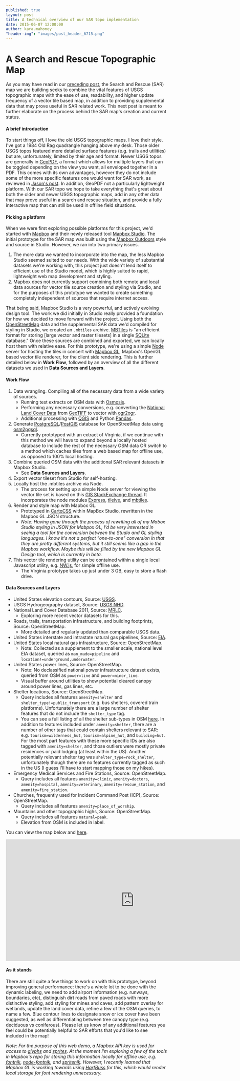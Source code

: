 ```yaml
---
published: true
layout: post
title: A technical overview of our SAR topo implementation
date: 2015-06-07 12:00:00
author: kara.mahoney
"header-img": "images/post_header_6715.png"
---
```



# A Search and Rescue Topographic Map

As you may have read in our [preceding post](http://www.azimuth1.com/a-new-topo-map-for-saving-lives/), the Search and Rescue (SAR) map we are building seeks to combine the vital features of USGS topographic maps with the ease of use, readability, and higher update frequency of a vector tile based map, in addition to providing supplemental data that may prove useful in SAR related work. This next post is meant to further elaborate on the process behind the SAR map's creation and current status. 

#### A brief introduction

To start things off, I love the old USGS topographic maps. I love their style. I've got a 1984 Old Rag quadrangle hanging above my desk. Those older USGS topos featured more detailed surface features (e.g. trails and utilities) but are, unfortunately, limited by their age and format. Newer USGS topos are generally in [GeoPDF](https://en.wikipedia.org/wiki/GeoPDF), a format which allows for multiple layers that can be toggled depending on the view you want, all enveloped together in a PDF. This comes with its own advantages, however they do not include some of the more specific features one would want for SAR work, as reviewed in [Jason's post](http://www.azimuth1.com/a-new-topo-map-for-saving-lives/). In addition, GeoPDF not a particularly lightweight platform. With our SAR topo we hope to take everything that's great about both the older and newer USGS topographic maps, add in any other data that may prove useful in a search and rescue situation, and provide a fully interactive map that can still be used in offline field situations.

#### Picking a platform

When we were first exploring possible platforms for this project, we'd started with [Mapbox](https://www.mapbox.com/) and their newly released tool [Mapbox Studio](https://www.mapbox.com/mapbox-studio/#darwin). The initial prototype for the SAR map was built using the [Mapbox Outdoors](https://github.com/mapbox/mapbox-studio-outdoors.tm2) style and source in Studio. However, we ran into two primary issues. 

1. The more data we wanted to incorporate into the map, the less Mapbox Studio seemed suited to our needs. With the wide variety of substantial datasets we're working with, this project just doesn't lend itself to efficient use of the Studio model, which is highly suited to rapid, lightweight web map development and styling.
2. Mapbox does not currently support combining both remote and local data sources for vector tile source creation and styling via Studio, and for the purposes of this prototype we wanted to create something completely independent of sources that require internet access.

That being said, Mapbox Studio is a very powerful, and actively evolving design tool. The work we did initially in Studio really provided a foundation for how we decided to move forward with the project. Using both the [OpenStreetMap](http://wiki.openstreetmap.org) data and the supplemental SAR data we'd compiled for styling in Studio, we created an `.mbtiles` archive. [MBTiles](https://www.mapbox.com/guides/an-open-platform/) is "an efficient format for storing [large vector and raster tilesets] in a single [SQLite](https://www.sqlite.org/) database." Once these sources are combined and exported, we can locally host them with relative ease. For this prototype, we're using a simple [Node](https://nodejs.org/) server for hosting the tiles in concert with [Mapbox GL](https://www.mapbox.com/mapbox-gl/), Mapbox's OpenGL based vector tile renderer, for the client side rendering. This is further detailed below in **Work Flow**, followed by an overview of all the different datasets we used in **Data Sources and Layers**.

#### Work Flow

1. Data wrangling. Compiling all of the necessary data from a wide variety of sources.
    - Running test extracts on OSM data with [Osmosis](https://wiki.openstreetmap.org/wiki/Osmosis).
    - Performing any necessary conversions, e.g. converting the [National Land Cover Data](http://www.mrlc.gov/nlcd2011.php) from [GeoTIFF](https://trac.osgeo.org/geotiff/) to vector with [ogr2ogr](http://www.gdal.org/ogr2ogr.html).
    - Additional processing with [QGIS](http://www.qgis.org/en/site/) and Python [Pandas](http://pandas.pydata.org/).
2. Generate [PostgreSQL](http://www.postgresql.org/)/[PostGIS](http://postgis.net/) database for OpenStreetMap data using [osm2pgsql](https://github.com/openstreetmap/osm2pgsql).
    - Currently prototyped with an extract of Virginia, if we continue with this method we will have to expand beyond a locally hosted database to include the rest of the necessary OSM data OR switch to a method which caches tiles from a web based map for offline use, as opposed to 100% local hosting.
3. Combine queried OSM data with the additional SAR relevant datasets in Mapbox Studio.
    - See **Data Sources and Layers**.
4. Export vector tileset from Studio for self-hosting.
5. Locally host the .mbtiles archive via Node.
    - The process for setting up a simple Node server for viewing the vector tile set is based on this [GIS StackExchange thread](http://gis.stackexchange.com/questions/125037/self-hosting-mapbox-vector-tiles). It incorporates the node modules [Express](https://www.npmjs.com/package/express), [tileive](https://www.npmjs.com/package/tilelive), and [mbtiles](https://www.npmjs.com/package/mbtiles).
6. Render and style map with Mapbox GL.
    - Prototyped in [CartoCSS](https://www.mapbox.com/guides/style-manual/) within MapBox Studio, rewritten in the Mapbox GL JSON structure.
    - _Note: Having gone through the process of rewriting all of my Mabox Studio styling in JSON for Mabpox GL, I'd be very interested in seeing a tool for the conversion between the Studio and GL styling languages. I know it's not a perfect "one-to-one" conversion in that they are pretty different systems, but it still seems like a gap in the Mapbox workflow. Maybe this will be filled by the new Mapbox GL Design tool, which is currently in beta._
7. This vector tile rendering utility can be contained within a single local Javascript utility, e.g. [NW.js](https://github.com/nwjs/nw.js/), for simple offline use.
    - The Virginia prototype takes up just under 3 GB, easy to store a flash drive.

#### Data Sources and Layers

- United States elevation contours, Source: [USGS](ftp://rockyftp.cr.usgs.gov/vdelivery/Datasets/Staged/Elev/).
- USGS Hydrogeography dataset, Source: [USGS NHD](http://nhd.usgs.gov/).
- National Land Cover Database 2011, Source: [MRLC](http://www.mrlc.gov/index.php).
    - Exploring more recent vector datasets for this.
- Roads, trails, transportation infrastructure, and building footprints, Source: OpenStreetMap.
    - More detailed and regularly updated than comparable USGS data.
- United States interstate and intrastate natural gas pipelines, Source: [EIA](http://www.eia.gov/maps/layer_info-m.cfm).
- United States local natural gas infrastructure, Source: OpenStreetMap.
    - Note: Collected as a supplement to the smaller scale, national level EIA dataset, queried as `man_made=pipeline` and `location!=underground,underwater`.
- United States power lines, Source: OpenStreetMap.
    - Note: No declassified national power infrastructure dataset exists, queried from OSM as `power=line` and `power=minor_line`.
    - Visual buffer around utilities to show potential cleared canopy around power lines, gas lines, etc.
- Shelter locations, Source: OpenStreetMap.
    - Query includes all features `amenity=shelter` and `shelter_type!=public_transport` (e.g. bus shelters, covered train platforms). Unfortunately there are a large number of shelter features that do not include the `shelter_type` tag.   
    - You can see a full listing of all the shelter sub-types in OSM [here](http://wiki.openstreetmap.org/wiki/Key:shelter_type). In addition to features included under `amenity=shelter`, there are a number of other tags that could contain shelters relevant to SAR: e.g. `tourism=wilderness_hut`, `tourism=alpine_hut`, and `building=hut`. For the most part features with these more specific IDs are also tagged with `amenity=shelter`, and those outliers were mostly private residences or paid lodging (at least within the US). Another potentially relevant shelter tag was `shelter_type=rock_shelter`, unfortunately though there are no features currently tagged as such in the US (I guess I'll have to start mapping those on my hikes).
- Emergency Medical Services and Fire Stations, Source: OpenStreetMap.
    - Query includes all features `amenity=clinic`, `amenity=doctors`, `amenity=hospital`, `amenity=veterinary`, `amenity=rescue_station`, and `amenity=fire_station`.
- Churches, frequently used for Incident Command Post (ICP), Source: OpenStreetMap.
    - Query includes all features `amenity=place_of_worship`.
- Mountains and other topographic highs, Source: OpenStreetMap.
    - Query includes all features `natural=peak`.
    - Elevation from OSM is included in label.

You can view the map below and [here](http://sandlot.azimuth1.net/FIND/).

<iframe class='mapembed' width="800" height="380" src="http://sandlot.azimuth1.net/FIND/" frameborder="0" allowfullscreen></iframe>

#### As it stands

There are still quite a few things to work on with this prototype, beyond improving general performance: there's a whole lot to be done with the dynamic labeling, we need to add airport information (e.g. runways, boundaries, etc), distinguish dirt roads from paved roads with more distinctive styling, add styling for mines and caves, add pattern overlay for wetlands, update the land cover data, refine a few of the OSM queries, to name a few. Blue contour lines to designate snow or ice cover have been suggested, as well as differentiating between tree canopy type (e.g. deciduous vs coniferous). Please let us know of any additional features you feel could be potentially helpful to SAR efforts that you'd like to see included in the map!

_Note: For the purpose of this web demo, a Mapbox API key is used for access to [glyphs](https://www.mapbox.com/mapbox-gl-style-spec/#glyphs) and [sprites](https://www.mapbox.com/mapbox-gl-style-spec/#sprite). At the moment I'm exploring a few of the tools in Mapbox's repo for storing this information locally for offline use, e.g. [fontnik](https://github.com/mapbox/fontnik), [node-fontnik](https://github.com/mapbox/node-fontnik), and [spritenik](https://github.com/mapbox/spritenik). However, I recently learned that Mapbox GL is working towards using [HarfBuss](https://wiki.freedesktop.org/www/Software/HarfBuzz/) for this, which would render local storage for font rendering unnecessary._
